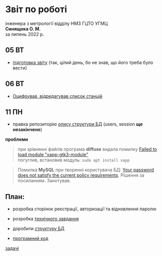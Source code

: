 # Звіт по роботі
інженера з метрології відділу НМЗ ГЦТО УГМЦ  
**Синящока О. М.**  
за липень 2022 р.  


## 05 ВТ
- [підготовка звіту](../06) (так, цілий день, бо не знав, що його треба було вести)

## 06 ВТ

- [Оцифрував, відредагував список станцій](https://github.com/ukrmeteo/meteqdb-decs/tree/main/branches)

## 11 ПН

- правка репозиторію [опису структури БД](https://github.com/ukrmeteo/meteqdb-decs) (users, session **ще незакінчено**)

**проблеми**

> при зрівнянні файлів програма **diffuse** видала помилку
> [Failed to load module "xapp-gtk3-module"](https://www.google.com/search?q=Failed+to+load+module+xapp-gtk3-module)  
> погуглив, встановив модуль: `sudo apt install xapp` 

> Помилка **MySQL** при творенні користувача БД: [Your password does not satisfy the current policy requirements](https://stackoverflow.com/questions/43094726/your-password-does-not-satisfy-the-current-policy-requirements). Рішення за посиланням. Занотував.


## План:
- розробка сторінок реєстрації, авторизації та відновлення паролю


- розробка [технічного завдання](https://github.com/ukrmeteo/meteqdb-prd)
- доробити [структуру БД](https://github.com/ukrmeteo/meteqdb-decs) 
- [програмний код](https://github.com/ukrmeteo/meteqdb-src)

[задачі](https://github.com/ukrmeteo/meteqdb-src/issues)
